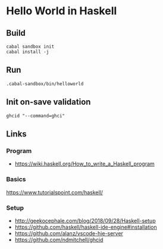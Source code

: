 Hello World in Haskell
======================

## Build

```
cabal sandbox init
cabal install -j
```

## Run

```
.cabal-sandbox/bin/helloworld
```

## Init on-save validation
```
ghcid "--command=ghci"
```

## Links
### Program
- https://wiki.haskell.org/How_to_write_a_Haskell_program

### Basics
https://www.tutorialspoint.com/haskell/

### Setup
- http://geekocephale.com/blog/2018/09/28/Haskell-setup
- https://github.com/haskell/haskell-ide-engine#installation
- https://github.com/alanz/vscode-hie-server
- https://github.com/ndmitchell/ghcid
